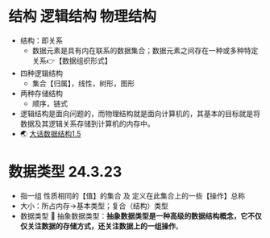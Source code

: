 # 结构 逻辑结构 物理结构 
  - 结构：即关系
    - 数据元素是具有内在联系的数据集合；数据元素之间存在一种或多种特定关系👉【数据组织形式】
  - 四种逻辑结构
    - 集合【归属】，线性，树形，图形
  - 两种存储结构
    - 顺序，链式
  - 逻辑结构是面向问题的，而物理结构就是面向计算机的，其基本的目标就是将数据及其逻辑关系存储到计算机的内存中。
  - 🌏 [大话数据结构1.5]



# 数据类型 24.3.23
  - 指一组 性质相同的【值】的集合 及 定义在此集合上的一些【操作】总称
  - 大小：所占内存->基本类型；复合（结构）类型
  - 数据类型 👙 抽象数据类型：**抽象数据类型是一种高级的数据结构概念，它不仅仅关注数据的存储方式，还关注数据上的一组操作**。


[大话数据结构1.5]:https://weread.qq.com/web/reader/f7c324d0813ab6bb7g017833k3c5327902153c59dc0488e1?
